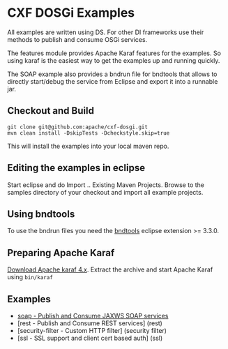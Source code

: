 # CXF DOSGi Examples

All examples are written using DS. For other DI frameworks use their methods to publish and consume
OSGi services.

The features module provides Apache Karaf features for the examples. So using karaf is the easiest way to get the examples up and running quickly.

The SOAP example also provides a bndrun file for bndtools that allows to directly start/debug the service from Eclipse and export it into a runnable jar.

## Checkout and Build 

```
git clone git@github.com:apache/cxf-dosgi.git
mvn clean install -DskipTests -Dcheckstyle.skip=true
```

This will install the examples into your local maven repo.

## Editing the examples in eclipse

Start eclipse and do Import .. Existing Maven Projects. Browse to the samples directory of your
checkout and import all example projects.

## Using bndtools

To use the bndrun files you need the [bndtools](http://bndtools.org/) eclipse extension >= 3.3.0.

## Preparing Apache Karaf

[Download Apache karaf 4.x](http://karaf.apache.org/download.html). Extract the archive and
start Apache Karaf using `bin/karaf`  

## Examples

* [soap - Publish and Consume JAXWS SOAP services](soap)
* [rest - Publish and Consume REST services] (rest) 
* [security-filter - Custom HTTP filter] (security filter)
* [ssl - SSL support and client cert based auth] (ssl)

